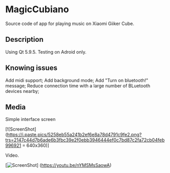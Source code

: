 MagicCubiano
=============
Source code of app for playing music on Xiaomi Giiker Cube.

## Description

Using Qt 5.9.5. Testing on Adroid only.

## Knowing issues

Add midi support;
Add background mode;
Add "Turn on bluetooth!" message;
Reduce connection time with a large number of BLuetooth devices nearby;

## Media

Simple interface screen

[![ScreenShot](https://i.paste.pics/5258eb55a241b2ef6e8a78d4791c9fe2.png?trs=2147c44d7b6ade6b3fbc39e2f0ebb3946444ef0c7bd87c2fa72cb04feb996921 = 640x360)]

Video.

[![ScreenShot](http://img.youtube.com/vi/nYMSMsSaowA/0.jpg)]
(https://youtu.be/nYMSMsSaowA)
